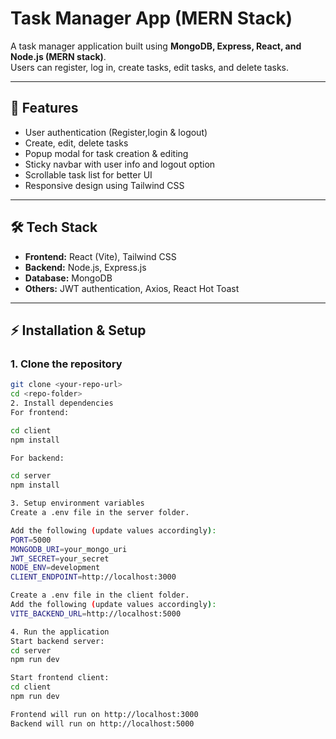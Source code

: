 # Task Manager App (MERN Stack)

A task manager application built using **MongoDB, Express, React, and Node.js (MERN stack)**.  
Users can register, log in, create tasks, edit tasks, and delete tasks.  

---

## 🚀 Features
- User authentication (Register,login & logout)
- Create, edit, delete tasks
- Popup modal for task creation & editing
- Sticky navbar with user info and logout option
- Scrollable task list for better UI
- Responsive design using Tailwind CSS

---

## 🛠️ Tech Stack
- **Frontend:** React (Vite), Tailwind CSS
- **Backend:** Node.js, Express.js
- **Database:** MongoDB
- **Others:** JWT authentication, Axios, React Hot Toast

---

## ⚡ Installation & Setup

### 1. Clone the repository
```bash
git clone <your-repo-url>
cd <repo-folder>
2. Install dependencies
For frontend:

cd client
npm install

For backend:

cd server
npm install

3. Setup environment variables
Create a .env file in the server folder.

Add the following (update values accordingly):
PORT=5000
MONGODB_URI=your_mongo_uri
JWT_SECRET=your_secret
NODE_ENV=development
CLIENT_ENDPOINT=http://localhost:3000

Create a .env file in the client folder.
Add the following (update values accordingly):
VITE_BACKEND_URL=http://localhost:5000

4. Run the application
Start backend server:
cd server
npm run dev

Start frontend client:
cd client
npm run dev

Frontend will run on http://localhost:3000
Backend will run on http://localhost:5000

